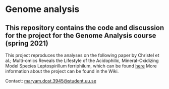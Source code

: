 # Genome analysis
## This repository contains the code and discussion for the project for the Genome Analysis course (spring 2021)

This project reproduces the analyses on the following paper by Christel et al.; Multi-omics Reveals the Lifestyle of the Acidophilic, Mineral-Oxidizing Model Species Leptospirillum ferriphilum, which can be found [here](https://aem.asm.org/content/84/3/e02091-17)
More information about the project can be found in the Wiki.

Contact: maryam.dost.3945@student.uu.se
